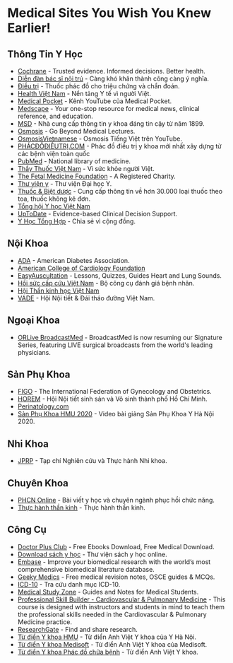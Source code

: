 # Medical Sites You Wish You Knew Earlier!

## Thông Tin Y Học

- [Cochrane](https://www.cochrane.org/) - Trusted evidence. Informed decisions. Better health.
- [Diễn đàn bác sĩ nội trú](https://bacsinoitru.vn) - Càng khó khăn thành công càng ý nghĩa.
- [Điều trị](https://www.dieutri.vn) - Thuốc phác đồ cho triệu chứng và chẩn đoán.
- [Health Việt Nam](https://healthvietnam.vn/) - Nền tảng Y tế vì người Việt.
- [Medical Pocket](https://www.youtube.com/channel/UCzfNqeN-7MKWWVuKL3y7fRw) - Kênh YouTube của Medical Pocket.
- [Medscape](https://www.medscape.com) - Your one-stop resource for medical news, clinical reference, and education.
- [MSD](https://www.msdmanuals.com/vi) - Nhà cung cấp thông tin y khoa đáng tin cậy từ năm 1899.
- [Osmosis](https://www.osmosis.org) - Go Beyond Medical Lectures.
- [OsmosisVietnamese](https://www.youtube.com/channel/UCj4fwpXgw-jyiZ4TPAdChbw) - Osmosis Tiếng Việt trên YouTube.
- [PHÁCĐỒĐIỀUTRỊ.COM](https://phacdodieutri.com) - Phác đồ điều trị y khoa mới nhất xây dựng từ các bệnh viện toàn quốc
- [PubMed](https://pubmed.ncbi.nlm.nih.gov) - National library of medicine.
- [Thầy Thuốc Việt Nam](https://thaythuocvietnam.vn) - Vì sức khỏe người Việt.
- [The Fetal Medicine Foundation](https://fetalmedicine.org) - A Registered Charity.
- [Thư viện y](https://thuvieny.com) - Thư viện Đại học Y.
- [Thuốc & Biệt dược](https://www.thuocbietduoc.com.vn/) - Cung cấp thông tin về hơn 30.000 loại thuốc theo toa, thuốc không kê đơn.
- [Tổng hội Y học Việt Nam](http://tonghoiyhoc.vn)
- [UpToDate](https://www.uptodate.com/contents/search) - Evidence-based Clinical Decision Support.
- [Y Học Tổng Hợp](https://yhoctonghop.vn) - Chia sẻ vì cộng đồng.

## Nội Khoa

- [ADA](https://www.diabetes.org) - American Diabetes Association.
- [American College of Cardiology Foundation](https://www.acc.org)
- [EasyAuscultation](https://www.easyauscultation.com/) - Lessons, Quizzes, Guides Heart and Lung Sounds.
- [Hồi sức cấp cứu Việt Nam](https://hscc.vn/tools.asp) - Bộ công cụ đánh giá bệnh nhân.
- [Hội Thần kinh học Việt Nam](https://hoithankinhhocvietnam.com.vn/)
- [VADE](https://vade.org.vn) - Hội Nội tiết & Đái tháo đường Việt Nam.

## Ngoại Khoa

- [ORLive BroadcastMed](https://www.broadcastmed.com/orlive) - BroadcastMed is now resuming our Signature Series, featuring LIVE surgical broadcasts from the world's leading physicians.

## Sản Phụ Khoa

- [FIGO](https://www.figo.org) - The International Federation of Gynecology and Obstetrics.
- [HOREM](http://hosrem.org.vn) - Hội Nội tiết sinh sản và Vô sinh thành phố Hồ Chí Minh.
- [Perinatology.com](http://perinatology.com)
- [Sản Phụ Khoa HMU 2020](https://youtube.com/playlist?list=PLL1t1-UomvZ_LTucKsiTVLxU0_IStehl4) - Video bài giảng Sản Phụ Khoa Y Hà Nội 2020.

## Nhi Khoa

- [JPRP](https://jprp.vn/index.php/JPRP) - Tạp chí Nghiên cứu và Thực hành Nhi khoa.

## Chuyên Khoa

- [PHCN Online](https://phcn-online.com/) - Bài viết y học và chuyên ngành phục hồi chức năng.
- [Thực hành thần kinh](https://thuchanhthankinh.com/) - Thực hành thần kinh.

## Công Cụ

- [Doctor Plus Club](https://doctorplus.club) - Free Ebooks Download, Free Medical Download.
- [Download sách y học](https://downloadsachyhoc.com) - Thư viện sách y học online.
- [Embase](https://www.embase.com/) - Improve your biomedical research with the world’s most comprehensive biomedical literature database.
- [Geeky Medics](https://geekymedics.com/) - Free medical revision notes, OSCE guides & MCQs.
- [ICD-10](http://icd.kcb.vn) - Tra cứu danh mục ICD-10.
- [Medical Study Zone](https://medicalstudyzone.com) - Guides and Notes for Medical Students.
- [Professional Skill Builder - Cardiovascular & Pulmonary Medicine](https://open.umich.edu/find/open-educational-resources/medical/professional-skill-builder-cardiovascular-pulmonary-medicine) - This course is designed with instructors and students in mind to teach them the professional skills needed in the Cardiovascular & Pulmonary Medicine practice.
- [ResearchGate](https://www.researchgate.net/) - Find and share research.
- [Từ điển Y khoa HMU](https://hmu.edu.vn/news/dict.aspx) - Từ điển Anh Việt Y khoa của Y Hà Nội.
- [Từ điển Y khoa Medisoft](http://medisoft.com.vn/medic.asp) - Từ điển Anh Việt Y khoa của Medisoft.
- [Từ điển Y khoa Phác đồ chữa bệnh](https://phacdochuabenh.com/tu-dien-y-hoc/tratu.php) - Từ điển Anh Việt Y khoa.
